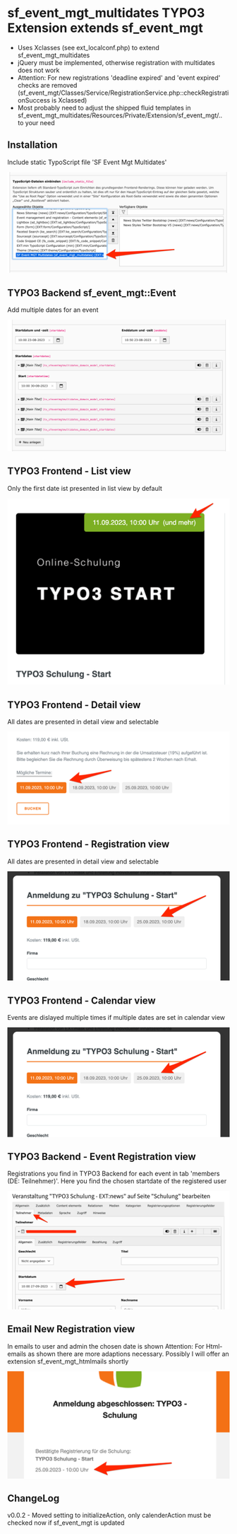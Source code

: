# sf_event_mgt_multidates TYPO3 Extension extends sf_event_mgt

- Uses Xclasses (see ext_localconf.php) to extend sf_event_mgt_multidates
- jQuery must be implemented, otherwise registration with multidates does not work
- Attention: For new registrations 'deadline expired' and 'event expired' checks are removed (sf_event_mgt/Classes/Service/RegistrationService.php::checkRegistrationSuccess is Xclassed)
- Most probably need to adjust the shipped fluid templates in sf_event_mgt_multidates/Resources/Private/Extension/sf_event_mgt/.. to your need

## Installation

Include static TypoScript file 'SF Event Mgt Multidates'

![alt text](https://github.com/machwert/sf_event_mgt_multidates/blob/main/Documentation/TYPO3Backend_IncludeTypoScript.png?raw=true)

## TYPO3 Backend sf_event_mgt::Event
Add multiple dates for an event

![alt text](https://github.com/machwert/sf_event_mgt_multidates/blob/main/Documentation/TYPO3Backend_multidates.png?raw=true)

## TYPO3 Frontend - List view
Only the first date ist presented in list view by default

![alt text](https://github.com/machwert/sf_event_mgt_multidates/blob/main/Documentation/TYPO3Frontend_Listview.png?raw=true)

## TYPO3 Frontend - Detail view
All dates are presented in detail view and selectable

![alt text](https://github.com/machwert/sf_event_mgt_multidates/blob/main/Documentation/TYPO3Frontend_Detailview.png?raw=true)

## TYPO3 Frontend - Registration view
All dates are presented in detail view and selectable

![alt text](https://github.com/machwert/sf_event_mgt_multidates/blob/main/Documentation/TYPO3Frontend_Registrationview.png?raw=true)

## TYPO3 Frontend - Calendar view
Events are dislayed multiple times if multiple dates are set in calendar view

![alt text](https://github.com/machwert/sf_event_mgt_multidates/blob/main/Documentation/TYPO3Frontend_Registrationview.png?raw=true)

## TYPO3 Backend - Event Registration view
Registrations you find in TYPO3 Backend for each event in tab 'members (DE: Teilnehmer)'.
Here you find the chosen startdate of the registered user

![alt text](https://github.com/machwert/sf_event_mgt_multidates/blob/main/Documentation/TYPO3Backend_EventRegistrationview.png?raw=true)

## Email New Registration view
In emails to user and admin the chosen date is shown
Attention: For Html-emails as shown there are more adaptions necessary. Possibly I will offer an extension sf_event_mgt_htmlmails shortly

![alt text](https://github.com/machwert/sf_event_mgt_multidates/blob/main/Documentation/Email_NewRegistration.png?raw=true)

## ChangeLog
v0.0.2 - Moved setting to initializeAction, only calenderAction must be checked now if sf_event_mgt is updated

